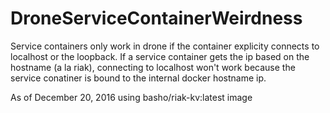 # DroneServiceContainerWeirdness

Service containers only work in drone if the container explicity connects to localhost or the loopback. If a service container gets the ip based on the hostname (a la riak), connecting to localhost won't work because the service conatiner is bound to the internal docker hostname ip. 

As of December 20, 2016 using basho/riak-kv:latest image

